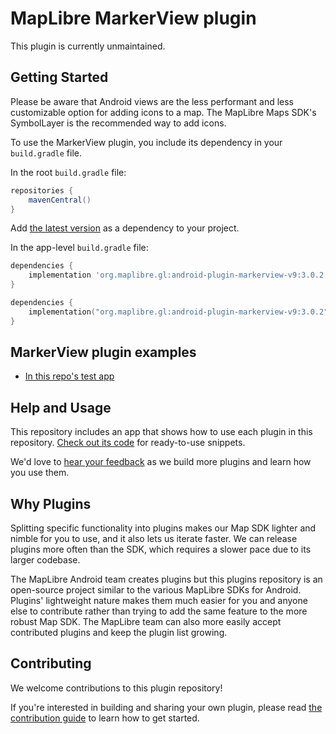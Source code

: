 # MapLibre MarkerView plugin

<!-- ![markerview-plugin](https://user-images.githubusercontent.com/2151639/45137542-69f42f00-b1a9-11e8-854b-3335a5504337.gif) -->

This plugin is currently unmaintained.

## Getting Started

<!-- [More documentation about the plugin can be found here](https://www.mapbox.com/android-docs/plugins/overview/markerview/). -->

Please be aware that Android views are the less performant and less customizable option for adding icons to a map. The MapLibre Maps SDK's SymbolLayer is the recommended way to add icons.

To use the MarkerView plugin, you include its dependency in your `build.gradle` file.

In the root `build.gradle` file:

```groovy
repositories {
    mavenCentral()
}

```

Add [the latest version](https://central.sonatype.com/artifact/org.maplibre.gl/android-plugin-markerview-v9/versions) as a dependency to your project.

In the app-level `build.gradle` file:

```groovy
dependencies {
    implementation 'org.maplibre.gl:android-plugin-markerview-v9:3.0.2'
}
```

```kotlin
dependencies {
    implementation("org.maplibre.gl:android-plugin-markerview-v9:3.0.2")
}
```

## MarkerView plugin examples

- [In this repo's test app](https://github.com/maplibre/maplibre-plugins-android/blob/main/app/src/main/java/org/maplibre/android/plugins/testapp/activity/markerview/MarkerViewActivity.kt)

## Help and Usage

This repository includes an app that shows how to use each plugin in this repository. [Check out its code](https://github.com/maplibre/maplibre-plugins-android/tree/main/app/src/main/java/org/maplibre/android/plugins/testapp/activity) for ready-to-use snippets.

We'd love to [hear your feedback](https://github.com/maplibre/maplibre-plugins-android/issues) as we build more plugins and learn how you use them.

## Why Plugins

Splitting specific functionality into plugins makes our Map SDK lighter and nimble for you to use, and it also lets us iterate faster. We can release plugins more often than the SDK, which requires a slower pace due to its larger codebase.

The MapLibre Android team creates plugins but this plugins repository is an open-source project similar to the various MapLibre SDKs for Android.
Plugins' lightweight nature makes them much easier for you and anyone else to contribute rather than trying to add the same feature to the more robust Map SDK. The MapLibre team can also more easily accept contributed plugins and keep the plugin list growing.

## Contributing

We welcome contributions to this plugin repository!

If you're interested in building and sharing your own plugin, please read [the contribution guide](https://github.com/maplibre/maplibre-plugins-android/blob/main/CONTRIBUTING.md) to learn how to get started.
